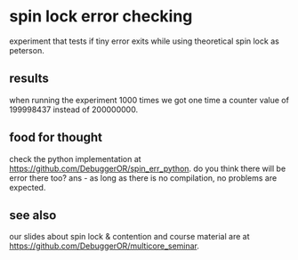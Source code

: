 # spin lock error checking
experiment that tests if tiny error exits while using theoretical spin lock as peterson.

## results
when running the experiment 1000 times we got one time a counter value of 199998437 instead of 200000000.

## food for thought
check the python implementation at https://github.com/DebuggerOR/spin_err_python. 
do you think there will be error there too? 
ans - as long as there is no compilation, no problems are expected.

## see also
our slides about spin lock & contention and course material are at https://github.com/DebuggerOR/multicore_seminar.
